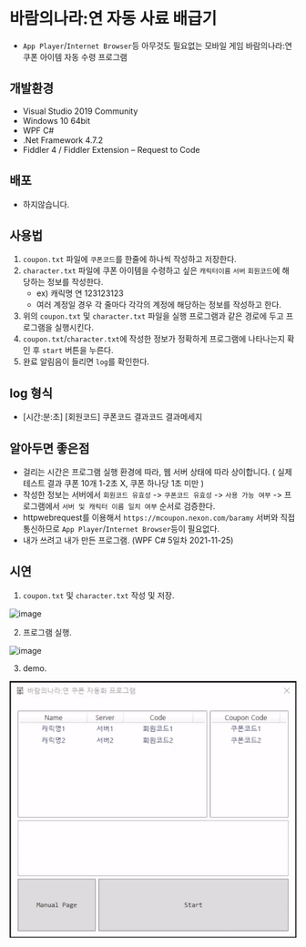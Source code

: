 # 바람의나라:연 자동 사료 배급기
- `App Player`/`Internet Browser`등 아무것도 필요없는 모바일 게임 바람의나라:연 쿠폰 아이템 자동 수령 프로그램

## 개발환경
- Visual Studio 2019 Community
- Windows 10 64bit
- WPF C#
- .Net Framework 4.7.2
- Fiddler 4 / Fiddler Extension – Request to Code

## 배포
- 하지않습니다.


## 사용법
1. `coupon.txt` 파일에 `쿠폰코드`를 한줄에 하나씩 작성하고 저장한다.
2. `character.txt` 파일에 쿠폰 아이템을 수령하고 싶은 `캐릭터이름` `서버` `회원코드`에 해당하는 정보를 작성한다.
    - ex) 캐릭명 연 123123123
    - 여러 계정일 경우 각 줄마다 각각의 계정에 해당하는 정보를 작성하고 한다. 
3. 위의 `coupon.txt` 및 `character.txt` 파일을 실행 프로그램과 같은 경로에 두고 프로그램을 실행시킨다.
4. `coupon.txt`/`character.txt`에 작성한 정보가 정확하게 프로그램에 나타나는지 확인 후 `start` 버튼을 누른다.
5.  완료 알림음이 들리면 `log`를 확인한다.

## log 형식
- [시간:분:초] [회원코드] 쿠폰코드 결과코드 결과메세지

## 알아두면 좋은점
- 걸리는 시간은 프로그램 실행 환경에 따라, 웹 서버 상태에 따라 상이합니다. ( 실제 테스트 결과 쿠폰 10개 1-2초 X, 쿠폰 하나당 1초 미만 ) 
- 작성한 정보는 서버에서 `회원코드 유효성` -> `쿠폰코드 유효성` -> `사용 가능 여부` -> 프로그램에서 `서버 및 캐릭터 이름 일치 여부` 순서로 검증한다.
- httpwebrequest를 이용해서 `https://mcoupon.nexon.com/baramy` 서버와 직접 통신하므로 `App Player`/`Internet Browser`등이 필요없다.
- 내가 쓰려고 내가 만든 프로그램. (WPF C# 5일차 2021-11-25)

## 시연
1. `coupon.txt` 및 `character.txt` 작성 및 저장.

![image](https://user-images.githubusercontent.com/94805997/142789452-1e288def-1fe3-4abb-8241-db6b201364ae.png)

2. 프로그램 실행.

![image](https://user-images.githubusercontent.com/94805997/143262873-60b53c45-2dc6-49b0-9727-1d74f1a73c0e.png)

3. demo.

![image](https://github.com/tester58126/BaramYeonCoupon/blob/main/image/3.gif)

